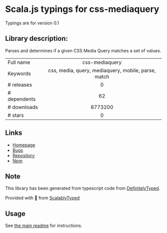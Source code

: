
# Scala.js typings for css-mediaquery

Typings are for version 0.1

## Library description:
Parses and determines if a given CSS Media Query matches a set of values.

|                    |                 |
| ------------------ | :-------------: |
| Full name          | css-mediaquery |
| Keywords           | css, media, query, mediaquery, mobile, parse, match |
| # releases         | 0 |
| # dependents       | 62 |
| # downloads        | 8773200 |
| # stars            | 0 |

## Links
- [Homepage](https://github.com/ericf/css-mediaquery)
- [Bugs](https://github.com/ericf/css-mediaquery/issues)
- [Repository](https://github.com/ericf/css-mediaquery)
- [Npm](https://www.npmjs.com/package/css-mediaquery)
    


## Note
This library has been generated from typescript code from [DefinitelyTyped](https://definitelytyped.org).

Provided with :purple_heart: from [ScalablyTyped](https://github.com/oyvindberg/ScalablyTyped)

## Usage
See [the main readme](../../readme.md) for instructions.


